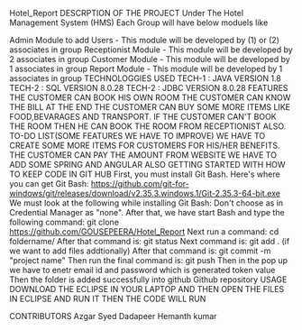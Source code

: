 Hotel_Report
DESCRPTION OF THE PROJECT
Under The Hotel Management System (HMS) Each Group will have below moduels like

Admin Module to add Users - This module will be developed by (1) or (2) associates in group
Receptionist Module - This module will be developed by 2 associates in group
Customer Module - This module will be developed by 1 associates in group
Report Module - This module will be developed by 1 associates in group
TECHNOLOGGIES USED
TECH-1 : JAVA VERSION 1.8
TECH-2 : SQL VERSION 8.0.28
TECH-2 : JDBC VERSION 8.0.28
FEATURES
THE CUSTOMER CAN BOOK HIS OWN ROOM
THE CUSTOMER CAN KNOW THE BILL AT THE END
THE CUSTOMER CAN BUY SOME MORE ITEMS LIKE FOOD,BEVARAGES AND TRANSPORT.
IF THE CUSTOMER CAN'T BOOK THE ROOM THEN HE CAN BOOK THE ROOM FROM RECEPTIONIST ALSO.
TO-DO LIST(SOME FEATURES WE HAVE TO IMPROVE)
WE HAVE TO CREATE SOME MORE ITEMS FOR CUSTOMERS FOR HIS/HER BENEFITS.
THE CUSTOMER CAN PAY THE AMOUNT FROM WEBSITE
WE HAVE TO ADD SOME SPRING AND ANGULAR ALSO
GETTING STARTED WITH HOW TO KEEP CODE IN GIT HUB
First, you must install Git Bash.
Here's where you can get Git Bash: https://github.com/git-for-windows/git/releases/download/v2.35.3.windows.1/Git-2.35.3-64-bit.exe
We must look at the following while installing Git Bash: Don't choose as in Credential Manager as "none".
After that, we have start Bash and type the following command: git clone https://github.com/GOUSEPEERA/Hotel_Report
Next run a command: cd foldername/
After that command is: git status
Next command is: git add . (if we want to add files addtionally)
After that command is: git commit -m "project name"
Then run the final command is: git push
Then in the pop up we have to enetr email id and password which is generated token value
Then the folder is added successfully into github Github repository
USAGE
DOWNLOAD THE ECLIPSE IN YOUR LAPTOP AND THEN OPEN THE FILES IN ECLIPSE AND RUN IT THEN THE CODE WILL RUN

CONTRIBUTORS
Azgar
Syed Dadapeer
Hemanth kumar
